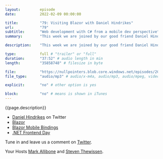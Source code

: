 ```yaml
---
layout:         episode
date: 			2022-02-09 00:00:00

title: 			"79: Visiting Blazor with Daniel Hindrikes"
url:        	"79"
subtitle: 		"Web development with C# from a mobile dev perspective"
summary: 		"This week we are joined by our good friend Daniel Hindrikes. Daniel shares his experiences writing Blazor apps. We talk about Web Assembly vs Server hosting, integration into .NET MAUI apps, bindings in Blazor and using Razor Pages to write your UI. Does Daniel miss XAML? Tune in and find out."

description: 	"This week we are joined by our good friend Daniel Hindrikes. Daniel shares his experiences writing Blazor apps. We talk about Web Assembly vs Server hosting, integration into .NET MAUI apps, bindings in Blazor and using Razor Pages to write your UI. Does Daniel miss XAML? Tune in and find out."

type:			full # "trailer" or "full"
duration: 		"37:52" # audio length in min
length: 		"35858748" # filesize in byte

file: 			"https://nullpointers.blob.core.windows.net/episodes/20220209_DanielBlazor.mp3"
file_type: 		"audio/mp3" # audio/x-m4a, audio/mp3, audio/mpeg, video/quicktime, video/mp4, video/x-m4v, application/pdf, and document/x-epub

explicit: 		"no" # other option is yes

block: 			"no" # means is shown in iTunes
---
```


{{page.description}}

* [Daniel Hindrikes](https://twitter.com/hindrikes) on Twitter
* [Blazor](https://dotnet.microsoft.com/en-us/apps/aspnet/web-apps/blazor)
* [Blazor Mobile Bindings](https://docs.microsoft.com/en-us/mobile-blazor-bindings/)
* [.NET Frontend Day](https://www.dotnet-frontend.com/)

Tune in and leave us a comment on [Twitter](https://twitter.com/nullpointersio).

Your Hosts [Mark Allibone](https://twitter.com/mallibone) and [Steven Thewissen](https://twitter.com/devnl).
